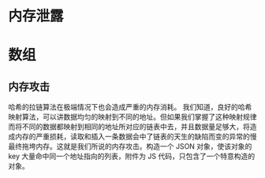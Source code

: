 # 内存泄露

# 数组

## 内存攻击

哈希的拉链算法在极端情况下也会造成严重的内存消耗。
我们知道，良好的哈希映射算法，可以讲数据均匀的映射到不同的地址。但如果我们掌握了这种映射规律而将不同的数据都映射到相同的地址所对应的链表中去，并且数据量足够大，将造成内存的严重损耗，读取和插入一条数据会中了链表的天生的缺陷而变的异常的慢最终拖垮内存。这就是我们所说的内存攻击。构造一个 JSON 对象，使该对象的 key 大量命中同一个地址指向的列表，附件为 JS 代码，只包含了一个特意构造的对象。
